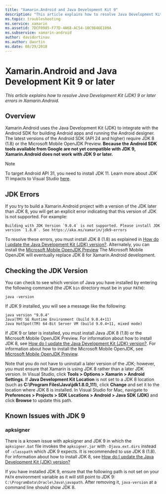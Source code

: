 ```yaml
---
title: "Xamarin.Android and Java Development Kit 9"
description: "This article explains how to resolve Java Development Kit (JDK) 9 or later errors in Xamarin.Android."
ms.topic: troubleshooting
ms.service: xamarin
ms.assetid: 7DCF0985-F77D-4A68-AC54-10C9846E189A
ms.subservice: xamarin-android
author: davidortinau
ms.author: daortin
ms.date: 08/29/2018
---
```


# Xamarin.Android and Java Development Kit 9 or later

_This article explains how to resolve Java Development Kit (JDK) 9 or
later errors in Xamarin.Android._

## Overview

Xamarin.Android uses the Java Development Kit (JDK) to integrate with
the Android SDK for building Android apps and running the Android
designer. The latest versions of the Android SDK (API 24 and higher)
require JDK 8 (1.8) or the Microsoft Mobile OpenJDK Preview. **Because
the Android SDK tools available from Google are not yet compatible with
JDK 9, Xamarin.Android does not work with JDK 9 or later.**

>[!NOTE]
>To target Android API 31, you need to install JDK 11. Learn more about JDK 11 impacts to Visual Studio [here](https://aka.ms/vs2019-and-jdk-11).

## JDK Errors

If you try to build a Xamarin.Android project with a version of the
JDK later than JDK 8, you will get an explicit error indicating that
this version of JDK is not supported. For example:

```shell
Building with JDK Version `9.0.4` is not supported. Please install JDK version `1.8.0`. See https://aka.ms/xamarin/jdk9-errors
```

To resolve these errors, you must install JDK 8 (1.8) as explained in
[How do I update the Java Development Kit (JDK) version?](~/android/troubleshooting/questions/update-jdk.md).
Alternately, you can install the 
[Microsoft Mobile OpenJDK Preview](~/android/get-started/installation/openjdk.md) 
The Microsoft Mobile OpenJDK will eventually replace JDK 8 for Xamarin.Android development.

## Checking the JDK Version

You can check to see which version of Java you have installed
by entering the following command (the JDK `bin` directory must
be in your `PATH`):

```shell
java -version
```

If JDK 9 installed, you will see a message like the following:

```shell
java version "9.0.4"
Java(TM) SE Runtime Environment (build 9.0.4+11)
Java HotSpot(TM) 64-Bit Server VM (build 9.0.4+11, mixed mode)
```

If JDK 9 or later is installed, you must install Java JDK 8 (1.8) or
the Microsoft Mobile OpenJDK Preview. For information about how to
install JDK 8, see
[How do I update the Java Development Kit (JDK) version?](~/android/troubleshooting/questions/update-jdk.md). 
For information about how to install the Microsoft Mobile OpenJDK, see
[Microsoft Mobile OpenJDK Preview](~/android/get-started/installation/openjdk.md).

Note that you do not have to uninstall a later version of the JDK;
however, you must ensure that Xamarin is using JDK 8 rather than a
later JDK version. In Visual Studio, click 
**Tools > Options > Xamarin > Android Settings**. 
If **Java Development Kit Location** is not set
to a JDK 8 location (such as **C:\\Program Files\\Java\\jdk1.8.0_111**), 
click **Change** and set it to the location where JDK 8 is installed. 
In Visual Studio for Mac, navigate
to **Preferences > Projects > SDK Locations > Android > Java SDK
(JDK)** and click **Browse** to update this path.

## Known Issues with JDK 9

### apksigner

There is a known issue with apksigner and JDK 9 in which the
`apksigner.bat` file invokes the `apksigner.jar` with `-Djava.ext.dirs`
instead of `-classpath` which JDK 9 expects. It is recommended to use
JDK 8 (1.8). For information about how to install JDK 8, see
[How do I update the Java Development Kit (JDK) version?](~/android/troubleshooting/questions/update-jdk.md)

If you have installed JDK 9, ensure that the following path is not set on
your `PATH` environment variable as it will still point to JDK 9:
`C:\ProgramData\Oracle\Java\javapath`. After removing it, `java-version` at a 
command line should show JDK 8.
